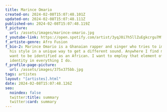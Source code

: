 ```yaml
---
title: Marince Omario
created-on: 2024-02-08T15:07:48.101Z
updated-on: 2024-02-08T15:07:48.111Z
published-on: 2024-02-08T15:07:48.119Z
f_picture:
  url: /assets/images/marince-omario.jpg
f_youtube-link: https://open.spotify.com/artist/3yqJ0i7h5llZuEgkcrgu7M?si=KBnCkg4oRO2y39Fv1oiD5g
f_artiste-genre: Afro Fusion
f_bio-2: Marince Omario is a Ghanaian rapper and singer who tries to implement
  his style in a unique way to get a different sound. Anywhere I find myself,  I
  want to be identified as an African. I want to employ that element of my
  identity in everything I do.
f_profile-page-picture:
  url: /assets/images/375x375bb.jpg
tags: artistes
layout: "[artistes].html"
date: 2024-02-08T15:07:48.126Z
seo:
  noindex: false
  twitter:title: summary
  twitter:card: summary
---
```

